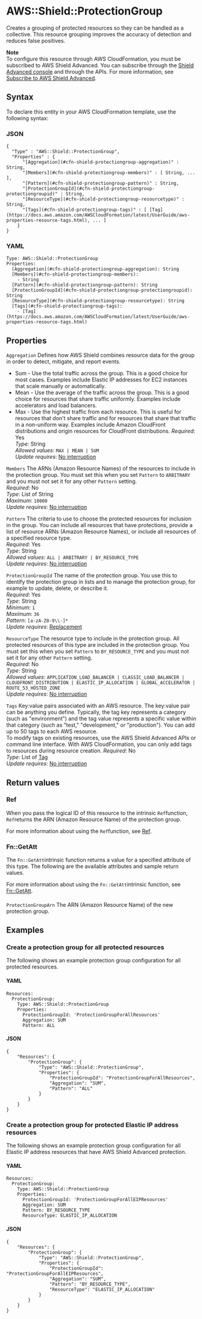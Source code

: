 # AWS::Shield::ProtectionGroup<a name="aws-resource-shield-protectiongroup"></a>

Creates a grouping of protected resources so they can be handled as a collective\. This resource grouping improves the accuracy of detection and reduces false positives\. 

**Note**  
To configure this resource through AWS CloudFormation, you must be subscribed to AWS Shield Advanced\. You can subscribe through the [Shield Advanced console](https://console.aws.amazon.com/wafv2/shieldv2#/) and through the APIs\. For more information, see [Subscribe to AWS Shield Advanced](https://docs.aws.amazon.com/waf/latest/developerguide/enable-ddos-prem.html)\. 

## Syntax<a name="aws-resource-shield-protectiongroup-syntax"></a>

To declare this entity in your AWS CloudFormation template, use the following syntax:

### JSON<a name="aws-resource-shield-protectiongroup-syntax.json"></a>

```
{
  "Type" : "AWS::Shield::ProtectionGroup",
  "Properties" : {
      "[Aggregation](#cfn-shield-protectiongroup-aggregation)" : String,
      "[Members](#cfn-shield-protectiongroup-members)" : [ String, ... ],
      "[Pattern](#cfn-shield-protectiongroup-pattern)" : String,
      "[ProtectionGroupId](#cfn-shield-protectiongroup-protectiongroupid)" : String,
      "[ResourceType](#cfn-shield-protectiongroup-resourcetype)" : String,
      "[Tags](#cfn-shield-protectiongroup-tags)" : [ [Tag](https://docs.aws.amazon.com/AWSCloudFormation/latest/UserGuide/aws-properties-resource-tags.html), ... ]
    }
}
```

### YAML<a name="aws-resource-shield-protectiongroup-syntax.yaml"></a>

```
Type: AWS::Shield::ProtectionGroup
Properties: 
  [Aggregation](#cfn-shield-protectiongroup-aggregation): String
  [Members](#cfn-shield-protectiongroup-members): 
    - String
  [Pattern](#cfn-shield-protectiongroup-pattern): String
  [ProtectionGroupId](#cfn-shield-protectiongroup-protectiongroupid): String
  [ResourceType](#cfn-shield-protectiongroup-resourcetype): String
  [Tags](#cfn-shield-protectiongroup-tags): 
    - [Tag](https://docs.aws.amazon.com/AWSCloudFormation/latest/UserGuide/aws-properties-resource-tags.html)
```

## Properties<a name="aws-resource-shield-protectiongroup-properties"></a>

`Aggregation`  <a name="cfn-shield-protectiongroup-aggregation"></a>
Defines how AWS Shield combines resource data for the group in order to detect, mitigate, and report events\.  
+ Sum \- Use the total traffic across the group\. This is a good choice for most cases\. Examples include Elastic IP addresses for EC2 instances that scale manually or automatically\.
+ Mean \- Use the average of the traffic across the group\. This is a good choice for resources that share traffic uniformly\. Examples include accelerators and load balancers\.
+ Max \- Use the highest traffic from each resource\. This is useful for resources that don't share traffic and for resources that share that traffic in a non\-uniform way\. Examples include Amazon CloudFront distributions and origin resources for CloudFront distributions\.
*Required*: Yes  
*Type*: String  
*Allowed values*: `MAX | MEAN | SUM`  
*Update requires*: [No interruption](https://docs.aws.amazon.com/AWSCloudFormation/latest/UserGuide/using-cfn-updating-stacks-update-behaviors.html#update-no-interrupt)

`Members`  <a name="cfn-shield-protectiongroup-members"></a>
The ARNs \(Amazon Resource Names\) of the resources to include in the protection group\. You must set this when you set `Pattern` to `ARBITRARY` and you must not set it for any other `Pattern` setting\.   
*Required*: No  
*Type*: List of String  
*Maximum*: `10000`  
*Update requires*: [No interruption](https://docs.aws.amazon.com/AWSCloudFormation/latest/UserGuide/using-cfn-updating-stacks-update-behaviors.html#update-no-interrupt)

`Pattern`  <a name="cfn-shield-protectiongroup-pattern"></a>
The criteria to use to choose the protected resources for inclusion in the group\. You can include all resources that have protections, provide a list of resource ARNs \(Amazon Resource Names\), or include all resources of a specified resource type\.  
*Required*: Yes  
*Type*: String  
*Allowed values*: `ALL | ARBITRARY | BY_RESOURCE_TYPE`  
*Update requires*: [No interruption](https://docs.aws.amazon.com/AWSCloudFormation/latest/UserGuide/using-cfn-updating-stacks-update-behaviors.html#update-no-interrupt)

`ProtectionGroupId`  <a name="cfn-shield-protectiongroup-protectiongroupid"></a>
The name of the protection group\. You use this to identify the protection group in lists and to manage the protection group, for example to update, delete, or describe it\.   
*Required*: Yes  
*Type*: String  
*Minimum*: `1`  
*Maximum*: `36`  
*Pattern*: `[a-zA-Z0-9\\-]*`  
*Update requires*: [Replacement](https://docs.aws.amazon.com/AWSCloudFormation/latest/UserGuide/using-cfn-updating-stacks-update-behaviors.html#update-replacement)

`ResourceType`  <a name="cfn-shield-protectiongroup-resourcetype"></a>
The resource type to include in the protection group\. All protected resources of this type are included in the protection group\. You must set this when you set `Pattern` to `BY_RESOURCE_TYPE` and you must not set it for any other `Pattern` setting\.   
*Required*: No  
*Type*: String  
*Allowed values*: `APPLICATION_LOAD_BALANCER | CLASSIC_LOAD_BALANCER | CLOUDFRONT_DISTRIBUTION | ELASTIC_IP_ALLOCATION | GLOBAL_ACCELERATOR | ROUTE_53_HOSTED_ZONE`  
*Update requires*: [No interruption](https://docs.aws.amazon.com/AWSCloudFormation/latest/UserGuide/using-cfn-updating-stacks-update-behaviors.html#update-no-interrupt)

`Tags`  <a name="cfn-shield-protectiongroup-tags"></a>
Key:value pairs associated with an AWS resource\. The key:value pair can be anything you define\. Typically, the tag key represents a category \(such as "environment"\) and the tag value represents a specific value within that category \(such as "test," "development," or "production"\)\. You can add up to 50 tags to each AWS resource\.  
To modify tags on existing resources, use the AWS Shield Advanced APIs or command line interface\. With AWS CloudFormation, you can only add tags to resources during resource creation\. 
*Required*: No  
*Type*: List of [Tag](https://docs.aws.amazon.com/AWSCloudFormation/latest/UserGuide/aws-properties-resource-tags.html)  
*Update requires*: [No interruption](https://docs.aws.amazon.com/AWSCloudFormation/latest/UserGuide/using-cfn-updating-stacks-update-behaviors.html#update-no-interrupt)

## Return values<a name="aws-resource-shield-protectiongroup-return-values"></a>

### Ref<a name="aws-resource-shield-protectiongroup-return-values-ref"></a>

When you pass the logical ID of this resource to the intrinsic `Ref`function, `Ref`returns the ARN \(Amazon Resource Name\) of the protection group\. 

For more information about using the `Ref`function, see [Ref](https://docs.aws.amazon.com/AWSCloudFormation/latest/UserGuide/intrinsic-function-reference-ref.html)\.

### Fn::GetAtt<a name="aws-resource-shield-protectiongroup-return-values-fn--getatt"></a>

The `Fn::GetAtt`intrinsic function returns a value for a specified attribute of this type\. The following are the available attributes and sample return values\.

For more information about using the `Fn::GetAtt`intrinsic function, see [Fn::GetAtt](https://docs.aws.amazon.com/AWSCloudFormation/latest/UserGuide/intrinsic-function-reference-getatt.html)\.

#### <a name="aws-resource-shield-protectiongroup-return-values-fn--getatt-fn--getatt"></a>

`ProtectionGroupArn`  <a name="ProtectionGroupArn-fn::getatt"></a>
The ARN \(Amazon Resource Name\) of the new protection group\.

## Examples<a name="aws-resource-shield-protectiongroup--examples"></a>



### Create a protection group for all protected resources<a name="aws-resource-shield-protectiongroup--examples--Create_a_protection_group_for_all_protected_resources"></a>

The following shows an example protection group configuration for all protected resources\. 

#### YAML<a name="aws-resource-shield-protectiongroup--examples--Create_a_protection_group_for_all_protected_resources--yaml"></a>

```
Resources:
  ProtectionGroup:
    Type: AWS::Shield::ProtectionGroup
    Properties:
      ProtectionGroupId: 'ProtectionGroupForAllResources'
      Aggregation: SUM
      Pattern: ALL
```

#### JSON<a name="aws-resource-shield-protectiongroup--examples--Create_a_protection_group_for_all_protected_resources--json"></a>

```
{
    "Resources": {
        "ProtectionGroup": {
            "Type": "AWS::Shield::ProtectionGroup",
            "Properties": {
                "ProtectionGroupId": "ProtectionGroupForAllResources",
                "Aggregation": "SUM",
                "Pattern": "ALL"
            }
        }
    }
}
```

### Create a protection group for protected Elastic IP address resources<a name="aws-resource-shield-protectiongroup--examples--Create_a_protection_group_for_protected_Elastic_IP_address_resources"></a>

The following shows an example protection group configuration for all Elastic IP address resources that have AWS Shield Advanced protection\. 

#### YAML<a name="aws-resource-shield-protectiongroup--examples--Create_a_protection_group_for_protected_Elastic_IP_address_resources--yaml"></a>

```
Resources:
  ProtectionGroup:
    Type: AWS::Shield::ProtectionGroup
    Properties:
      ProtectionGroupId: 'ProtectionGroupForAllEIPResources'
      Aggregation: SUM
      Pattern: BY_RESOURCE_TYPE
      ResourceType: ELASTIC_IP_ALLOCATION
```

#### JSON<a name="aws-resource-shield-protectiongroup--examples--Create_a_protection_group_for_protected_Elastic_IP_address_resources--json"></a>

```
{
    "Resources": {
        "ProtectionGroup": {
            "Type": "AWS::Shield::ProtectionGroup",
            "Properties": {
                "ProtectionGroupId": "ProtectionGroupForAllEIPResources",
                "Aggregation": "SUM",
                "Pattern": "BY_RESOURCE_TYPE",
                "ResourceType": "ELASTIC_IP_ALLOCATION"
            }
        }
    }
}
```